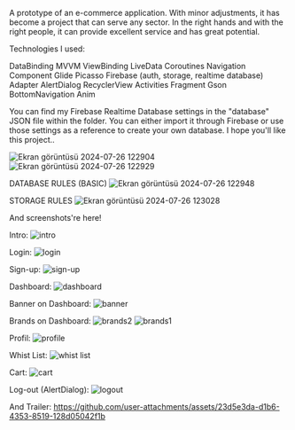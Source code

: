A prototype of an e-commerce application. With minor adjustments, it has become a project that can serve any sector. In the right hands and with the right people, it can provide excellent service and has great potential.

Technologies I used:

DataBinding
MVVM
ViewBinding
LiveData
Coroutines
Navigation Component
Glide
Picasso
Firebase (auth, storage, realtime database)
Adapter
AlertDialog
RecyclerView
Activities
Fragment
Gson
BottomNavigation
Anim


You can find my Firebase Realtime Database settings in the "database" JSON file within the folder. You can either import it through Firebase or use those settings as a reference to create your own database.
I hope you'll like this project..


![Ekran görüntüsü 2024-07-26 122904](https://github.com/user-attachments/assets/3d0c0469-86d4-4738-9897-aa17d3f3c614)
![Ekran görüntüsü 2024-07-26 122929](https://github.com/user-attachments/assets/91e6e96e-c976-4a56-b45a-ca77260758d5)


DATABASE RULES (BASIC)
![Ekran görüntüsü 2024-07-26 122948](https://github.com/user-attachments/assets/388f258c-819e-4c7a-9c05-7d7c14e5cfe3)


STORAGE RULES
![Ekran görüntüsü 2024-07-26 123028](https://github.com/user-attachments/assets/1d917099-66b5-44d3-8123-6b071e1a71fb)



And screenshots're here!

Intro:
![intro](https://github.com/user-attachments/assets/6c5cf73a-865d-46f1-979d-55ba08a9e5b8)

Login:
![login](https://github.com/user-attachments/assets/8e3f1fd9-4ba5-4668-b1bb-8c212ac502d4)

 Sign-up:
![sign-up](https://github.com/user-attachments/assets/9559abfd-a171-4f5c-a772-613e1c786444)

Dashboard: 
![dashboard](https://github.com/user-attachments/assets/23b64b51-82fa-4df3-8f06-75ee4d5a0aca)

Banner on Dashboard:
![banner](https://github.com/user-attachments/assets/4608a441-197a-404e-944b-5d8a2ba5a9e6)

Brands on Dashboard:
![brands2](https://github.com/user-attachments/assets/5e591e02-37eb-4149-a3c0-084e4ea37b4c)
![brands1](https://github.com/user-attachments/assets/3c1ba34d-091e-49dd-8013-33c0f2f28d93)

Profil:
![profile](https://github.com/user-attachments/assets/60b9888f-7dbf-473d-955a-a4ee39d58001)

Whist List:
![whist list](https://github.com/user-attachments/assets/0b247ed0-0425-4f70-b7c3-982ab45e6496)

Cart:
![cart](https://github.com/user-attachments/assets/a3572652-df2d-4e7c-9e28-baf4195f5f43)

Log-out (AlertDialog):
![logout](https://github.com/user-attachments/assets/42eb20dc-36c6-47df-921d-6cccf60bbd89)

And Trailer:
https://github.com/user-attachments/assets/23d5e3da-d1b6-4353-8519-128d05042f1b






